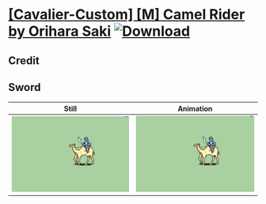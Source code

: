 # [\[Cavalier-Custom\] \[M\] Camel Rider by Orihara Saki](./) [![Download](https://img.shields.io/badge/Download--red?style=social&logo=github)](https://minhaskamal.github.io/DownGit/#/home?url=https://github.com/Klokinator/FE-Repo/tree/main/Battle%20Animations%2FMounted%20-%20Cavs%2C%20Paladins%2C%20Rangers%2F%5BCavalier-Custom%5D%20%5BM%5D%20Camel%20Rider%20by%20Orihara%20Saki%2F1.%20Sword)

## Credit



## Sword

| Still | Animation |
| :---: | :-------: |
| ![Sword still](./Sword_000.png) | ![Sword animation](./Sword.gif) |
